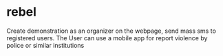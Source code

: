 rebel
=====

Create demonstration as an organizer on the webpage, send mass sms to registered users. The User can use a mobile app for report violence by police or similar institutions
